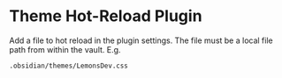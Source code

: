 # Theme Hot-Reload Plugin

Add a file to hot reload in the plugin settings. The file must be a local file path from within the vault. E.g.
```
.obsidian/themes/LemonsDev.css
```

